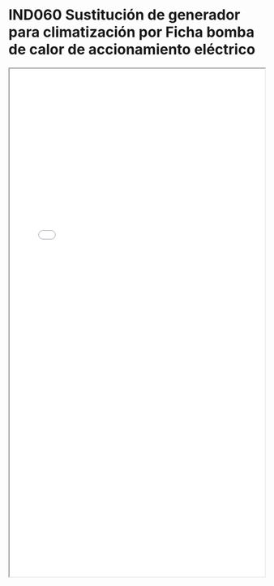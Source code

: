 
# IND060  Sustitución de generador para climatización por Ficha bomba de calor de accionamiento eléctrico

<iframe src="../IND060  Sustitución de generador para climatización por Ficha bomba de calor de accionamiento eléctrico.pdf" width="100%" height="1000px"></iframe>

